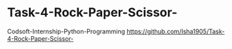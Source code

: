 # Task-4-Rock-Paper-Scissor-
Codsoft-Internship-Python-Programming
https://github.com/Isha1905/Task-4-Rock-Paper-Scissor-
